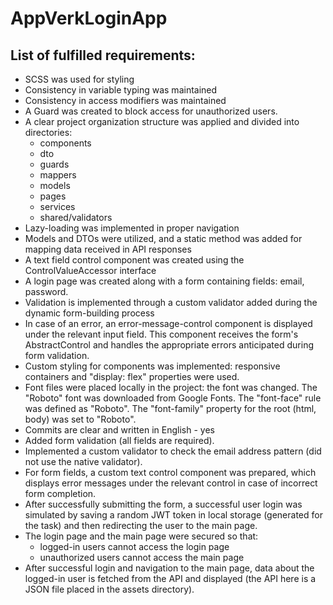 <h1>AppVerkLoginApp</h1>

<h2>List of fulfilled requirements:</h2>
<ul>
  <li>
    SCSS was used for styling
  </li>
  <li>
    Consistency in variable typing was maintained
  </li>
  <li>
    Consistency in access modifiers was maintained
  </li>
  <li>
    A Guard was created to block access for unauthorized users.
  </li>
  <li>
    A clear project organization structure was applied and divided into directories:
    <ul>
    <li>
      components
    </li>
    <li>
      dto
    </li>
    <li>
      guards
    </li>
    <li>
      mappers
    </li>
    <li>
      models
    </li>
    <li>
      pages
    </li>
    <li>
      services
    </li>
    <li>
      shared/validators
    </li>
    </ul>
  </li>
  <li>
      Lazy-loading was implemented in proper navigation
  </li>
  <li>
      Models and DTOs were utilized, and a static method was added for mapping data received in API responses
  </li>
  <li>
      A text field control component was created using the ControlValueAccessor interface
  </li>
  <li>
    A login page was created along with a form containing fields: email, password.
  </li>
  <li>
    Validation is implemented through a custom validator added during the dynamic form-building process
  </li>
  <li>
    In case of an error, an error-message-control component is displayed under the relevant input field. This component receives the form's AbstractControl and handles the appropriate errors anticipated during form validation.
  </li>
  <li>
    Custom styling for components was implemented: responsive containers and "display: flex" properties were used.
  </li>
  <li>
    Font files were placed locally in the project: the font was changed. The "Roboto" font was downloaded from Google Fonts. The "font-face" rule was defined as "Roboto". The "font-family" property for the root (html, body) was set to "Roboto".
  </li>
  <li>
    Commits are clear and written in English - yes
  </li>
  <li>
    Added form validation (all fields are required).
  </li>
  <li>
    Implemented a custom validator to check the email address pattern (did not use the native validator).
  </li>
  <li>
    For form fields, a custom text control component was prepared, which displays error messages under the relevant control in case of incorrect form completion.
  </li>
  <li>
    After successfully submitting the form, a successful user login was simulated by saving a random JWT token in local storage (generated for the task) and then redirecting the user to the main page.
  </li>
  <li>
    The login page and the main page were secured so that:
    <ul>
      <li>logged-in users cannot access the login page</li>
      <li>unauthorized users cannot access the main page</li>
    </ul>
  </li>
  <li>
    After successful login and navigation to the main page, data about the logged-in user is fetched from the API and displayed (the API here is a JSON file placed in the assets directory).
  </li>
</ul>
